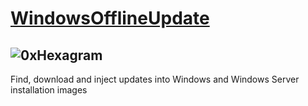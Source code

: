 # [WindowsOfflineUpdate](https://github.com/turboBasic/WindowsOfflineUpdate)

## ![0xHexagram][hexagram]

Find, download and inject updates into Windows and Windows Server installation images


[hexagram]: https://gist.githubusercontent.com/TurboBasic/9dfd228781a46c7b7076ec56bc40d5ab/raw/03942052ba28c4dc483efcd0ebf4bfc6809ed0d0/hexagram3D.png 'hexagram of Wisdom'
